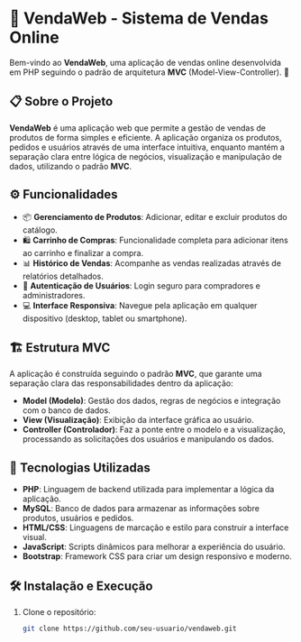 # 🛒 VendaWeb - Sistema de Vendas Online

Bem-vindo ao **VendaWeb**, uma aplicação de vendas online desenvolvida em PHP seguindo o padrão de arquitetura **MVC** (Model-View-Controller). 🚀

## 📋 Sobre o Projeto

**VendaWeb** é uma aplicação web que permite a gestão de vendas de produtos de forma simples e eficiente. A aplicação organiza os produtos, pedidos e usuários através de uma interface intuitiva, enquanto mantém a separação clara entre lógica de negócios, visualização e manipulação de dados, utilizando o padrão **MVC**.

## ⚙️ Funcionalidades

- 📦 **Gerenciamento de Produtos**: Adicionar, editar e excluir produtos do catálogo.
- 🛍️ **Carrinho de Compras**: Funcionalidade completa para adicionar itens ao carrinho e finalizar a compra.
- 📊 **Histórico de Vendas**: Acompanhe as vendas realizadas através de relatórios detalhados.
- 👤 **Autenticação de Usuários**: Login seguro para compradores e administradores.
- 💻 **Interface Responsiva**: Navegue pela aplicação em qualquer dispositivo (desktop, tablet ou smartphone).

## 🏗️ Estrutura MVC

A aplicação é construída seguindo o padrão **MVC**, que garante uma separação clara das responsabilidades dentro da aplicação:

- **Model (Modelo)**: Gestão dos dados, regras de negócios e integração com o banco de dados.
- **View (Visualização)**: Exibição da interface gráfica ao usuário.
- **Controller (Controlador)**: Faz a ponte entre o modelo e a visualização, processando as solicitações dos usuários e manipulando os dados.

## 🚀 Tecnologias Utilizadas

- **PHP**: Linguagem de backend utilizada para implementar a lógica da aplicação.
- **MySQL**: Banco de dados para armazenar as informações sobre produtos, usuários e pedidos.
- **HTML/CSS**: Linguagens de marcação e estilo para construir a interface visual.
- **JavaScript**: Scripts dinâmicos para melhorar a experiência do usuário.
- **Bootstrap**: Framework CSS para criar um design responsivo e moderno.

## 🛠️ Instalação e Execução

1. Clone o repositório:
   ```bash
   git clone https://github.com/seu-usuario/vendaweb.git
